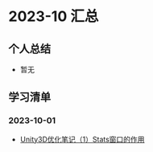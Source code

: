 # 2023-10 汇总
## 个人总结
* 暂无

## 学习清单
### 2023-10-01
* [Unity3D优化笔记（1）Stats窗口的作用](./2023-10-01/Unity3D优化笔记（1）Stats窗口的作用.md)
